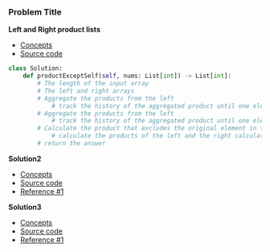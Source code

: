### Problem Title
**Left and Right product lists**
- [Concepts](images/LeftRight.png)
- [Source code](source/)

```python
class Solution:
    def productExceptSelf(self, nums: List[int]) -> List[int]:
        # The length of the input array
        # The left and right arrays
        # Aggregate the products from the left
            # track the history of the aggregated product until one element is left in the nums array
        # Aggregate the products from the left
            # track the history of the aggregated product until one element is left in the nums array
        # Calculate the product that excludes the original element in the nums array
            # calculate the products of the left and the right calculation
        # return the answer
```

**Solution2**
- [Concepts](images/)
- [Source code](source/)
- [Reference #1]() 

**Solution3**
- [Concepts](images/)
- [Source code](source/)
- [Reference #1]()    